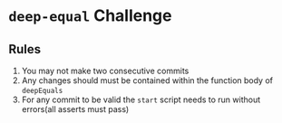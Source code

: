 # `deep-equal` Challenge

## Rules

1. You may not make two consecutive commits
2. Any changes should must be contained within the function body of `deepEquals`
3. For any commit to be valid the `start` script needs to run without errors(all asserts must pass)
